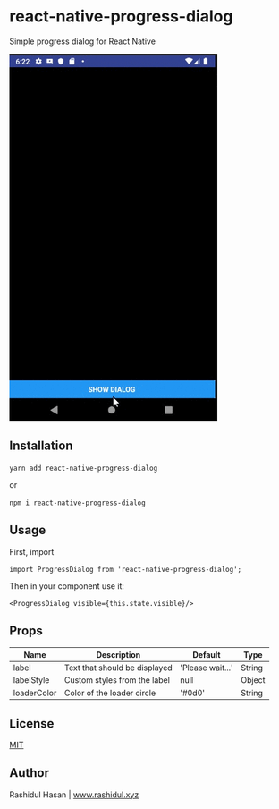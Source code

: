 # react-native-progress-dialog

Simple progress dialog for React Native

![Demo](demo.gif)

## Installation

`yarn add react-native-progress-dialog`

or

`npm i react-native-progress-dialog`

## Usage

First, import 
```
import ProgressDialog from 'react-native-progress-dialog';
```

Then in your component use it:

```
<ProgressDialog visible={this.state.visible}/>
```

## Props

| Name | Description | Default | Type |
|------------------|--------------------------------------------------------------------------|----------|---------|
| label | Text that should be displayed | 'Please wait...' | String |
| labelStyle | Custom styles from the label | null | Object |
| loaderColor | Color of the loader circle | '#0d0' | String |

## License
[MIT](./LICENSE)

## Author

Rashidul Hasan | www.rashidul.xyz
